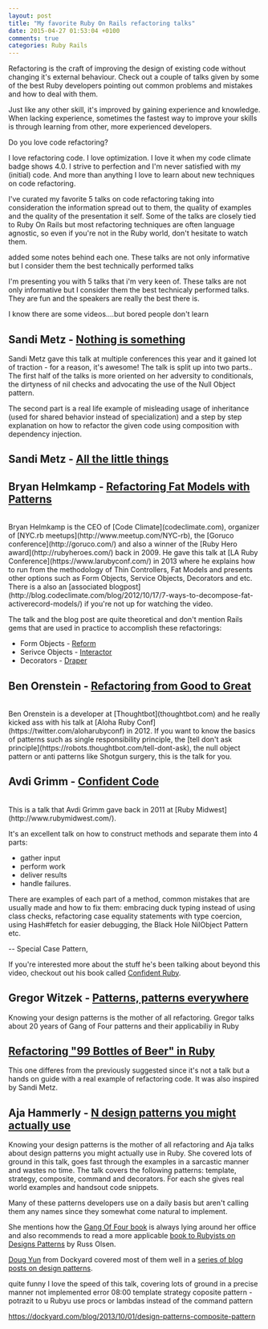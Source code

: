 ```yaml
---
layout: post
title: "My favorite Ruby On Rails refactoring talks"
date: 2015-04-27 01:53:04 +0100
comments: true
categories: Ruby Rails
---
```


Refactoring is the craft of improving the design of existing code without changing it's external behaviour.
Check out a couple of talks given by some of the best Ruby developers pointing out common problems and mistakes and how to deal with them.

Just like any other skill, it's improved by gaining experience and knowledge. When lacking experience, sometimes the fastest way to improve your skills is through learning from other, more experienced developers.



Do you love code refactoring?


I love refactoring code. I love optimization. I love it when my code climate badge shows 4.0. I strive to perfection and I'm never satisfied with my (initial) code. And more than anything I love to learn about new techniques on code refactoring.

I've curated my favorite 5 talks on code refactoring taking into consideration the information spread out to them, the quality of examples and the quality of the presentation it self.
Some of the talks are closely tied to Ruby On Rails but most refactoring techniques are often language agnostic, so even if you're not in the Ruby world, don't hesitate to watch them.

added some notes behind each one. These talks are not only informative but I consider them the best technically performed talks






I'm presenting you with 5 talks that i'm very keen of. These talks are not only informative but I consider them the best technicaly performed talks. They are fun and the speakers are really the best there is.


I know there are some videos....but bored people don't learn

## Sandi Metz - [Nothing is something](https://www.youtube.com/watch?v=9lv2lBq6x4A)

Sandi Metz gave this talk at multiple conferences this year and it gained lot of traction - for a reason, it's awesome! The talk is split up into two parts.. The first half of the talks is more oriented on her adversity to conditionals, the dirtyness of nil checks and advocating the use of the Null Object pattern.

The second part is a real life example of misleading usage of inheritance (used for shared behavior instead of specialization) and a step by step explanation on how to refactor the given code using composition with dependency injection.


## Sandi Metz - [All the little things](https://www.youtube.com/watch?v=8bZh5LMaSmE)

## Bryan Helmkamp - [Refactoring Fat Models with Patterns](https://www.youtube.com/watch?v=5yX6ADjyqyE)
<br />
Bryan Helmkamp is the CEO of [Code Climate](codeclimate.com), organizer of [NYC.rb meetups](http://www.meetup.com/NYC-rb), the [Goruco conference](http://goruco.com/) and also a winner of the [Ruby Hero award](http://rubyheroes.com/) back in 2009. He gave this talk at [LA Ruby Conference](https://www.larubyconf.com/) in 2013 where he explains how to run from the methodology of Thin Controllers, Fat Models and presents other options such as Form Objects, Service Objects, Decorators and etc. There is a also an [associated blogpost](http://blog.codeclimate.com/blog/2012/10/17/7-ways-to-decompose-fat-activerecord-models/) if you're not up for watching the video.

The talk and the blog post are quite theoretical and don't mention Rails gems that are used in practice to accomplish these refactorings:

  * Form Objects - [Reform](https://github.com/apotonick/reform)
  * Serivce Objects - [Interactor](https://github.com/collectiveidea/interactor)
  * Decorators - [Draper](https://github.com/drapergem/draper)

## Ben Orenstein - [Refactoring from Good to Great](https://www.youtube.com/watch?v=DC-pQPq0acs)
<br />
Ben Orenstein is a developer at [Thoughtbot](thoughtbot.com) and he really kicked ass with his talk at [Aloha Ruby Conf](https://twitter.com/aloharubyconf) in 2012. If you want to know the basics of patterns such as single responsibility principle, the [tell don't ask principle](https://robots.thoughtbot.com/tell-dont-ask), the null object pattern or anti patterns like Shotgun surgery, this is the talk for you.

## Avdi Grimm - [Confident Code](https://www.youtube.com/watch?v=T8J0j2xJFgQ)
<br />
This is a talk that Avdi Grimm gave back in 2011 at [Ruby Midwest](http://www.rubymidwest.com/).

It's an excellent talk on how to construct methods and separate them into 4 parts:

  * gather input
  * perform work
  * deliver results
  * handle failures.

There are examples of each part of a method, common mistakes that are usually made and how to fix them: embracing duck typing instead of using class checks, refactoring case equality statements with type coercion, using Hash#fetch for easier debugging, the Black Hole NilObject Pattern etc.

-- Special Case Pattern,

If you're interested more about the stuff he's been talking about beyond this video, checkout out his book called [Confident Ruby](http://www.confidentruby.com/).

## Gregor Witzek - [Patterns, patterns everywhere](https://www.youtube.com/watch?v=xf0QdvA7lO4)

Knowing your design patterns is the mother of all refactoring. Gregor talks about 20 years of Gang of Four patterns and their applicabiliy in Ruby

## [Refactoring "99 Bottles of Beer" in Ruby](https://www.youtube.com/watch?v=cR-bYahAFuc)

This one differes from the previously suggested since it's not a talk but a hands on guide with a real example of refactoring code.
It was also inspired by Sandi Metz.

## Aja Hammerly - [N design patterns you might actually use](https://www.youtube.com/watch?v=Oxd_DBuX8R8)

Knowing your design patterns is the mother of all refactoring and Aja talks about design patterns you might actually use in Ruby. She covered lots of ground in this talk, goes fast through the examples in a sarcastic manner and wastes no time. The talk covers the following patterns: template, strategy, composite, command and decorators. For each she gives real world examples and handsout code snippets.

Many of these patterns developers use on a daily basis but aren't calling them any names since they somewhat come natural to implement.

She mentions how the [Gang Of Four book]( https://www.wikiwand.com/en/Design_Patterns) is always lying around her office and also recommends to read a more applicable [book to Rubyists on Designs Patterns](http://designpatternsinruby.com/) by Russ Olsen.

[Doug Yun](https://twitter.com/dougyun) from Dockyard covered most of them well in a [series of blog posts on design patterns](https://dockyard.com/blog/categories/design-patterns).


quite funny
I love the speed of this talk, covering lots of ground in a precise manner
not implemented error 08:00
template
strategy
coposite pattern - potrazit to u Rubyu
use procs or lambdas instead of the command pattern



https://dockyard.com/blog/2013/10/01/design-patterns-composite-pattern
